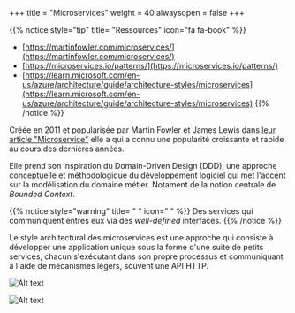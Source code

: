 +++
title = "Microservices"
weight = 40
alwaysopen = false
+++

{{% notice style="tip" title= "Ressources" icon="fa fa-book" %}}

- [https://martinfowler.com/microservices/](https://martinfowler.com/microservices/)
- [https://microservices.io/patterns/](https://microservices.io/patterns/)
- [https://learn.microsoft.com/en-us/azure/architecture/guide/architecture-styles/microservices](https://learn.microsoft.com/en-us/azure/architecture/guide/architecture-styles/microservices)
  {{% /notice %}}

Créée en 2011 et popularisée par Martin Fowler et James Lewis dans [leur article "Microservice"](https://martinfowler.com/articles/microservices.html)
elle a qui a connu une popularité croissante et rapide au cours des dernières années.

Elle prend son inspiration du Domain-Driven Design (DDD), une approche conceptuelle et méthodologique du développement logiciel qui met l'accent sur la modélisation du domaine métier. Notament de la notion centrale de _Bounded Context_.

{{% notice style="warning" title= " " icon=" " %}}
Des services qui communiquent entres eux via des *well-defined* interfaces.
{{% /notice %}}

Le style architectural des microservices est une approche qui consiste à développer une application unique sous la forme d'une suite de petits services, chacun s'exécutant dans son propre processus et communiquant à l'aide de mécanismes légers, souvent une API HTTP.

![Alt text](images/microservices.png)

![Alt text](images/microservices2.png?width=40pc)
